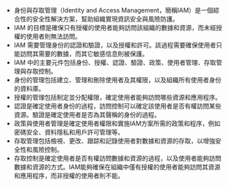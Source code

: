 - 身份與存取管理（Identity and Access Management，簡稱IAM）是一個綜合性的安全性解決方案，幫助組織實現資訊安全與風險防護。
- IAM 的目標是確保只有授權的使用者能夠訪問該組織的數據和資源，而未經授權的使用者則無法訪問。
- IAM 需要管理身份的認證和驗證，以及授權和許可。該過程需要確保使用者只能訪問其需要的數據，而其它敏感信息則被保護。
- IAM 中的主要元件包括身份、授權、認證、驗證、政策、使用者管理、存取管理與存取控制。
- 身份的管理包括建立、管理和刪除使用者及其權限，以及組織所有使用者身份的資料庫。
- 授權的管理包括制定並分配權限，確定使用者能夠訪問哪些資源和應用程序。
- 認證是確定使用者身份的過程，訪問控制可以確定該使用者是否有權訪問某些資源。驗證是確定使用者是否為其聲稱的身份的過程。
- 政策與使用者管理是確定使用者權限和實施IAM方案所需的政策和程序，例如密碼安全、資料隱私和用戶許可管理等。
- 存取管理包括檢視、更改、跟踪和記錄使用者對數據和資源的存取，以增強安全性和風險控制。
- 存取控制是確定使用者是否有權訪問數據和資源的過程，以及使用者能夠訪問數據和資源的方式。IAM能夠確保在組織中僅有授權的使用者能夠訪問其資源和應用程序，而非授權的使用者則不能。